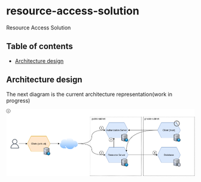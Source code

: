 # resource-access-solution
Resource Access Solution

## Table of contents
* [Architecture design](#architecture-design)

## Architecture design
The next diagram is the current architecture representation(work in progress)

![](docs/image/resource-access-solution.png)